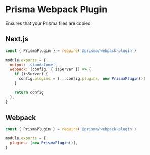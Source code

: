 # Prisma Webpack Plugin

Ensures that your Prisma files are copied.

## Next.js

```js
const { PrismaPlugin } = require('@prisma/webpack-plugin')

module.exports = {
  output: 'standalone',
  webpack: (config, { isServer }) => {
    if (isServer) {
      config.plugins = [...config.plugins, new PrismaPlugin()]
    }

    return config
  },
}
```

## Webpack

```js
const { PrismaPlugin } = require('@prisma/webpack-plugin')

module.exports = {
  plugins: [new PrismaPlugin()],
}
```

